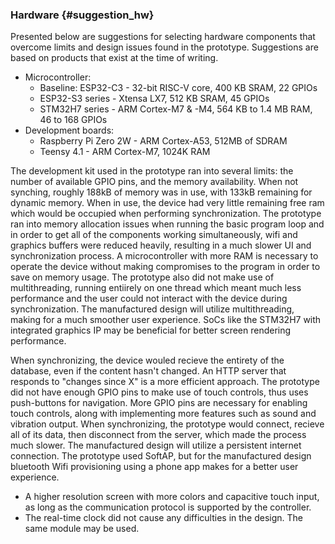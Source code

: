 ### Hardware {#suggestion_hw}

Presented below are suggestions for selecting hardware components that overcome limits and design issues found in the prototype.
Suggestions are based on products that exist at the time of writing.

- Microcontroller:
  - Baseline: ESP32-C3 - 32-bit RISC-V core, 400 KB SRAM, 22 GPIOs
  - ESP32-S3 series - Xtensa LX7, 512 KB SRAM, 45 GPIOs
  - STM32H7 series - ARM Cortex-M7 & -M4, 564 KB to 1.4 MB RAM, 46 to 168 GPIOs
- Development boards:
  - Raspberry Pi Zero 2W - ARM Cortex-A53, 512MB of SDRAM
  - Teensy 4.1 - ARM Cortex-M7, 1024K RAM

The development kit used in the prototype ran into several limits: the number of available GPIO pins, and the memory availability. When not synching, roughly 188kB of memory was in use, with 133kB remaining for dynamic memory. When in use, the device had very little remaining free ram which would be occupied when performing synchronization.
The prototype ran into memory allocation issues when running the basic program loop and in order to get all of the components working simultaneously, wifi and graphics buffers were reduced heavily, resulting in a much slower UI and synchronization process.
A microcontroller with more RAM is necessary to operate the device without making compromises to the program in order to save on memory usage.
The prototype also did not make use of multithreading, running entiirely on one thread which meant much less performance and the user could not interact with the device during synchronization.
The manufactured design will utilize multithreading, making for a much smoother user experience.
SoCs like the STM32H7 with integrated graphics IP may be beneficial for better screen rendering performance.

When synchronizing, the device wouled recieve the entirety of the database, even if the content hasn't changed. An HTTP server that responds to "changes since X" is a more efficient approach.
The prototype did not have enough GPIO pins to make use of touch controls, thus uses push-buttons for navigation.
More GPIO pins are necessary for enabling touch controls, along with implementing more features such as sound and vibration output.
When synchronizing, the prototype would connect, recieve all of its data, then disconnect from the server, which made the process much slower. The manufactured design will utilize a persistent internet connection.
The prototype used SoftAP, but for the manufactured design bluetooth Wifi provisioning using a phone app makes for a better user experience.

- A higher resolution screen with more colors and capacitive touch input, as long as the communication protocol is supported by the controller.
- The real-time clock did not cause any difficulties in the design. The same module may be used.
